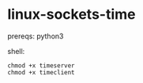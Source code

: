 # linux-sockets-time

prereqs:
python3

shell:
```shell
chmod +x timeserver
chmod +x timeclient
```
